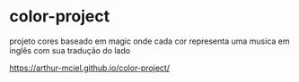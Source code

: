 # color-project
projeto cores baseado em magic onde cada cor representa uma musica em inglês com sua tradução do lado

https://arthur-mciel.github.io/color-project/

